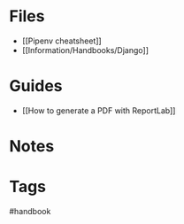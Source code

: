 # Files
- [[Pipenv cheatsheet]]
- [[Information/Handbooks/Django]]
# Guides
- [[How to generate a PDF with ReportLab]]

# Notes

# Tags
#handbook